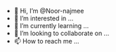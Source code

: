 - 👋 Hi, I’m @Noor-najmee
- 👀 I’m interested in ...
- 🌱 I’m currently learning ...
- 💞️ I’m looking to collaborate on ...
- 📫 How to reach me ...

<!---
Noor-najmee/Noor-najmee is a ✨ special ✨ repository because its `README.md` (this file) appears on your GitHub profile.
You can click the Preview link to take a look at your changes.
--->
